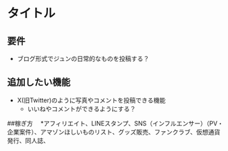 # タイトル

## 要件

* ブログ形式でジュンの日常的なものを投稿する？

## 追加したい機能

* X(旧Twitter)のように写真やコメントを投稿できる機能
  * いいねやコメントができるようにする？


##稼ぎ方
　*アフィリエイト、LINEスタンプ、SNS（インフルエンサー）（PV・企業案件）、アマゾンほしいものリスト、グッズ販売、ファンクラブ、仮想通貨発行、同人誌、